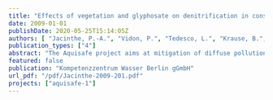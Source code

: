 ```yaml
---
title: "Effects of vegetation and glyphosate on denitrification in constructed wetlands - Feasibility test of technical scale simulation"
date: 2009-01-01
publishDate: 2020-05-25T15:14:05Z
authors: [ "Jacinthe, P.-A.", "Vidon, P.", "Tedesco, L.", "Krause, B.", "Weigert, A.", "Litz, N." ]
publication_types: ["4"]
abstract: "The Aquisafe project aims at mitigation of diffuse pollution from agricultural sources to protect surface water resources. The first project phase (2007-2009) focused on the review of available information and preliminary tests regarding (i) most relevant contaminants, (ii) system-analytical tools to assess sources and pathways of diffuse agricultural pollution, (iii) the potential of mitigation zones, such as wetlands or riparian buffers, to reduce diffuse agricultural pollution of surface waters and (iv) experimental setups to simulate mitigation zones under controlled conditions. The present report deals with (iv) and evaluates the suitability of the technical scale experimental site at the UBA in Berlin, Marienfelde for simulating processes that impact the fate and transformation of nutrients in wetlands / riparian zones. A 3-month pilot investigation (Sep. to mid Nov. 2007) was conducted in order to assess the impact of vegetation on nitrate (NO3-) removal in slow-sand filters (SSFs) and identifying possible interference of glyphosate with N and C cycling processes in these systems. SSFs are engineered bio-reactors that can mitigate the transfer of a wide range of pollutants including nutrients and organic contaminants to water bodies. Two vertical-flow experimental SSFs (average area: 60 and 68 m2, depth: 0.8 and 1.2 m, respectively) at the UBA facilities in Berlin were used in this study: one unplanted and the other vegetated with Phragmites australis. The SSFs received water amended with nitrate (NO3-) and phosphate (PO4 -) without and with glyphosate (added for 2 weeks). Mineral N concentration at the mixing cell, SSF surface, 40 cm depth and at the SSF outlet was measured at least twice per week to calculate N removal rates. Physical water properties (pH, redox potential, temperature) and greenhouse gas emission (CO2, CH4 and N2O) were also monitored to gain insights into controlling processes. Results showed that N removal rates were several-fold higher in the vegetated than in the non-vegetated SSFs averaging 663 mg N m-2 d-1 (57 % of input) and 114 mg N m-2 d-1 (14 % of input), respectively. In both systems, most of the N removal occurred in the top 40 cm of the SSFs. Marked temporal variation in N removal rates was also detected with rates in general 3 times higher in late summer compared to mid/late autumn. In the latter period, a net release of N was observed in the non-vegetated SSF. The seasonal variation in N removal could be related to a lack of vegetation growth and thus plant N uptake, and may also reflect of the sensitivity of denitrification to climatic factors as suggested by strong (r2 > 0.77) linear relationships between weekly N removal rates and SSF water temperature. A clear impact of glyphosate addition on nitrate concentrations could not be observed. Denitrification, the process most responsible for the removal of nitrogen from waters and soils seems to be unaffected by the addition of glyphosate under the conditions in the experiment. The impact of glyphosate, if any, was probably much smaller compared to the strong influence of temperature on N dynamics in the SSFs. Difficulty of maintaining a constant concentration of glyphosate during dosing may have also contributed to this outcome. Nitrous oxide emission accounted for < 3 % of the total N removed was always lower in the vegetated (< 0.1 - 0.3 mg N2O-N m-2 d-1) than in the non-vegetated SSF (0.2 - 3.8 mg N2O-N m-2 d-1). Conversely, CH4 emission was always higher in the vegetated (range: +0.4 to +49.5 mg CH4-C m-2 d-1) than in the non-vegetated SSF (range: -2.1 to +1.32 mg CH4-C d-1). These results, in connection with much lower oxidation reduction potential readings in the vegetated filter, suggest that the reduction of N2O to N2 was important in the SSF systems and that N2 was the dominant N gas produced. Thus, N2 production must be quantified in order to establish N mass balance of SSF systems. The results show that technical-scale experiments can realistically simulate mitigation systems, while having control over contaminant loading, flow conditions and monitoring. Important lessons learnt for future applications are the following (i) Denitrifying conditions can be established in both SSF of the experimental site by adjusting to low flow conditions (0.23 m³/h) and dosing nitrate. (ii) Dosing of trace contaminants (in this case glyphosate) needs to be improved, but will remain difficult for the large amounts of water involved. The results underline the importance of measurements in the mixing cell. (iii) Since seasonal effects play an important role in mitigation zone performance, any experiments need to be done in parallel, rather than in succession to be able to compare the results."
featured: false
publication: "Kompetenzzentrum Wasser Berlin gGmbH"
url_pdf: "/pdf/Jacinthe-2009-201.pdf"
projects: ["aquisafe-1"]
---
```


